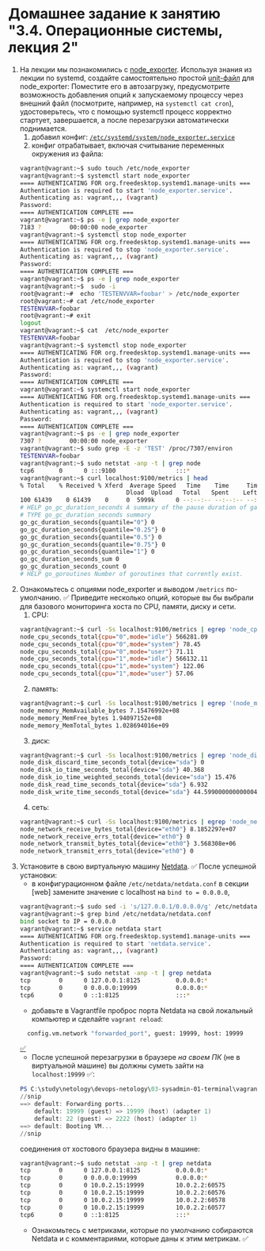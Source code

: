 # Домашнее задание к занятию "3.4. Операционные системы, лекция 2"


1. На лекции мы познакомились с [node_exporter](https://github.com/prometheus/node_exporter/releases). Используя знания из лекции по systemd, создайте самостоятельно простой [unit-файл](https://www.freedesktop.org/software/systemd/man/systemd.service.html) для node_exporter:
Поместите его в автозагрузку, предусмотрите возможность добавления опций к запускаемому процессу через внешний файл (посмотрите, например, на `systemctl cat cron`), удостоверьтесь, что с помощью systemctl процесс корректно стартует, завершается, а после перезагрузки автоматически поднимается. 
   1. добавил конфиг: [`/etc/systemd/system/node_exporter.service`](https://github.com/dborchev/devops-netology/blob/main/03-sysadmin-04-os/node_exporter.service)
   2. конфиг отрабатывает, включая считывание переменных окружения из файла:
   ```bash
   vagrant@vagrant:~$ sudo touch /etc/node_exporter
   vagrant@vagrant:~$ systemctl start node_exporter
   ==== AUTHENTICATING FOR org.freedesktop.systemd1.manage-units ===
   Authentication is required to start 'node_exporter.service'.
   Authenticating as: vagrant,,, (vagrant)
   Password:
   ==== AUTHENTICATION COMPLETE ===
   vagrant@vagrant:~$ ps -e | grep node_exporter
   7183 ?        00:00:00 node_exporter
   vagrant@vagrant:~$ systemctl stop node_exporter
   ==== AUTHENTICATING FOR org.freedesktop.systemd1.manage-units ===
   Authentication is required to stop 'node_exporter.service'.
   Authenticating as: vagrant,,, (vagrant)
   Password:
   ==== AUTHENTICATION COMPLETE ===
   vagrant@vagrant:~$ ps -e | grep node_exporter
   vagrant@vagrant:~$  sudo -i
   root@vagrant:~#  echo 'TESTENVVAR=foobar' > /etc/node_exporter
   root@vagrant:~# cat /etc/node_exporter
   TESTENVVAR=foobar
   root@vagrant:~# exit
   logout
   vagrant@vagrant:~$ cat  /etc/node_exporter
   TESTENVVAR=foobar
   vagrant@vagrant:~$ systemctl stop node_exporter
   ==== AUTHENTICATING FOR org.freedesktop.systemd1.manage-units ===
   Authentication is required to stop 'node_exporter.service'.
   Authenticating as: vagrant,,, (vagrant)
   Password:
   ==== AUTHENTICATION COMPLETE ===
   vagrant@vagrant:~$ systemctl start node_exporter
   ==== AUTHENTICATING FOR org.freedesktop.systemd1.manage-units ===
   Authentication is required to start 'node_exporter.service'.
   Authenticating as: vagrant,,, (vagrant)
   Password:
   ==== AUTHENTICATION COMPLETE ===
   vagrant@vagrant:~$ ps -e | grep node_exporter
   7307 ?        00:00:00 node_exporter
   vagrant@vagrant:~$ sudo grep -E -z 'TEST' /proc/7307/environ
   TESTENVVAR=foobar
   vagrant@vagrant:~$ sudo netstat -anp -t | grep node
   tcp6       0      0 :::9100                 :::*                    LISTEN      7307/node_exporter
   vagrant@vagrant:~$ curl localhost:9100/metrics | head
   % Total    % Received % Xferd  Average Speed   Time    Time     Time  Current
                                 Dload  Upload   Total   Spent    Left  Speed
   100 61439    0 61439    0     0  5999k      0 --:--:-- --:--:-- --:--:-- 5999k
   # HELP go_gc_duration_seconds A summary of the pause duration of garbage collection cycles.
   # TYPE go_gc_duration_seconds summary
   go_gc_duration_seconds{quantile="0"} 0
   go_gc_duration_seconds{quantile="0.25"} 0
   go_gc_duration_seconds{quantile="0.5"} 0
   go_gc_duration_seconds{quantile="0.75"} 0
   go_gc_duration_seconds{quantile="1"} 0
   go_gc_duration_seconds_sum 0
   go_gc_duration_seconds_count 0
   # HELP go_goroutines Number of goroutines that currently exist.
   ```
2. Ознакомьтесь с опциями node_exporter и выводом `/metrics` по-умолчанию.  ✅ 
   Приведите несколько опций, которые вы бы выбрали для базового мониторинга хоста по CPU, памяти, диску и сети.
   1. CPU:
   ```bash
   vagrant@vagrant:~$ curl -Ss localhost:9100/metrics | egrep 'node_cpu_sec.+"(idle|system|user)"' | grep -v '#'
   node_cpu_seconds_total{cpu="0",mode="idle"} 566281.09
   node_cpu_seconds_total{cpu="0",mode="system"} 78.45
   node_cpu_seconds_total{cpu="0",mode="user"} 71.11
   node_cpu_seconds_total{cpu="1",mode="idle"} 566132.11
   node_cpu_seconds_total{cpu="1",mode="system"} 122.06
   node_cpu_seconds_total{cpu="1",mode="user"} 57.06
   ```
   2. память:
   ```bash
   vagrant@vagrant:~$ curl -Ss localhost:9100/metrics | egrep '(node_memory_Mem)' | grep -v '#'
   node_memory_MemAvailable_bytes 7.15476992e+08
   node_memory_MemFree_bytes 1.94097152e+08
   node_memory_MemTotal_bytes 1.028694016e+09
   ```
   3. диск:
   ```bash
   vagrant@vagrant:~$ curl -Ss localhost:9100/metrics | egrep 'node_disk.+_seconds_.+"sd[a-z]"' | grep -v '#'
   node_disk_discard_time_seconds_total{device="sda"} 0
   node_disk_io_time_seconds_total{device="sda"} 40.368
   node_disk_io_time_weighted_seconds_total{device="sda"} 15.476
   node_disk_read_time_seconds_total{device="sda"} 6.932
   node_disk_write_time_seconds_total{device="sda"} 44.599000000000004
   ```
   4. сеть:
   ```bash
   vagrant@vagrant:~$ curl -Ss localhost:9100/metrics | egrep 'node_network.+(errs|bytes)_t.+"eth[0-9]"' | grep -v '#'
   node_network_receive_bytes_total{device="eth0"} 8.1852297e+07
   node_network_receive_errs_total{device="eth0"} 0
   node_network_transmit_bytes_total{device="eth0"} 3.568308e+06
   node_network_transmit_errs_total{device="eth0"} 0
   ```
3. Установите в свою виртуальную машину [Netdata](https://github.com/netdata/netdata).  ✅ После успешной установки:
   * в конфигурационном файле `/etc/netdata/netdata.conf` в секции [web] замените значение с localhost на `bind to = 0.0.0.0`,
   ```bash
   vagrant@vagrant:~$ sudo sed -i 's/127.0.0.1/0.0.0.0/g' /etc/netdata/netdata.conf
   vagrant@vagrant:~$ grep bind /etc/netdata/netdata.conf
   bind socket to IP = 0.0.0.0
   vagrant@vagrant:~$ service netdata start
   ==== AUTHENTICATING FOR org.freedesktop.systemd1.manage-units ===
   Authentication is required to start 'netdata.service'.
   Authenticating as: vagrant,,, (vagrant)
   Password:
   ==== AUTHENTICATION COMPLETE ===
   vagrant@vagrant:~$ sudo netstat -anp -t | grep netdata
   tcp        0      0 127.0.0.1:8125          0.0.0.0:*               LISTEN      8808/netdata
   tcp        0      0 0.0.0.0:19999           0.0.0.0:*               LISTEN      8808/netdata
   tcp6       0      0 ::1:8125                :::*                    LISTEN      8808/netdata
   ```
   * добавьте в Vagrantfile проброс порта Netdata на свой локальный компьютер и сделайте `vagrant reload`:
   ```bash
     config.vm.network "forwarded_port", guest: 19999, host: 19999
   ```
   [✅](https://github.com/dborchev/devops-netology/blob/main/03-sysadmin-01-terminal/vagrant/Vagrantfile) 
   * После успешной перезагрузки в браузере *на своем ПК* (не в виртуальной машине) вы должны суметь зайти на `localhost:19999` ✅:
   ```powershell
   PS C:\study\netology\devops-netology\03-sysadmin-01-terminal\vagrant> vagrant reload
   //snip
   ==> default: Forwarding ports...
       default: 19999 (guest) => 19999 (host) (adapter 1)
       default: 22 (guest) => 2222 (host) (adapter 1)
   ==> default: Booting VM...
   //snip
   ```
   соединения от хостового браузера видны в машине:
   ```bash
   vagrant@vagrant:~$ sudo netstat -anp -t | grep netdata
   tcp        0      0 127.0.0.1:8125          0.0.0.0:*               LISTEN      714/netdata
   tcp        0      0 0.0.0.0:19999           0.0.0.0:*               LISTEN      714/netdata
   tcp        0      0 10.0.2.15:19999         10.0.2.2:60575          ESTABLISHED 714/netdata
   tcp        0      0 10.0.2.15:19999         10.0.2.2:60576          ESTABLISHED 714/netdata
   tcp        0      0 10.0.2.15:19999         10.0.2.2:60578          ESTABLISHED 714/netdata
   tcp        0      0 10.0.2.15:19999         10.0.2.2:60577          ESTABLISHED 714/netdata
   tcp6       0      0 ::1:8125                :::*                    LISTEN      714/netdata
   ```
   * Ознакомьтесь с метриками, которые по умолчанию собираются Netdata и с комментариями, которые даны к этим метрикам. ✅
